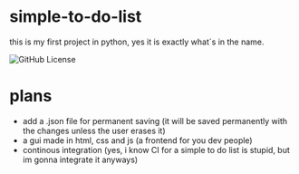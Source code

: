 # simple-to-do-list
this is my first project in python, yes it is exactly what´s in the name.

![GitHub License](https://img.shields.io/github/license/CharaUTnDT/simple-to-do-list?style=flat)



# plans
- add a .json file for permanent saving (it will be saved permanently with the changes unless the user erases it)
- a gui made in html, css and js (a frontend for you dev people)
- continous integration (yes, i know CI for a simple to do list is stupid, but im gonna integrate it anyways)
